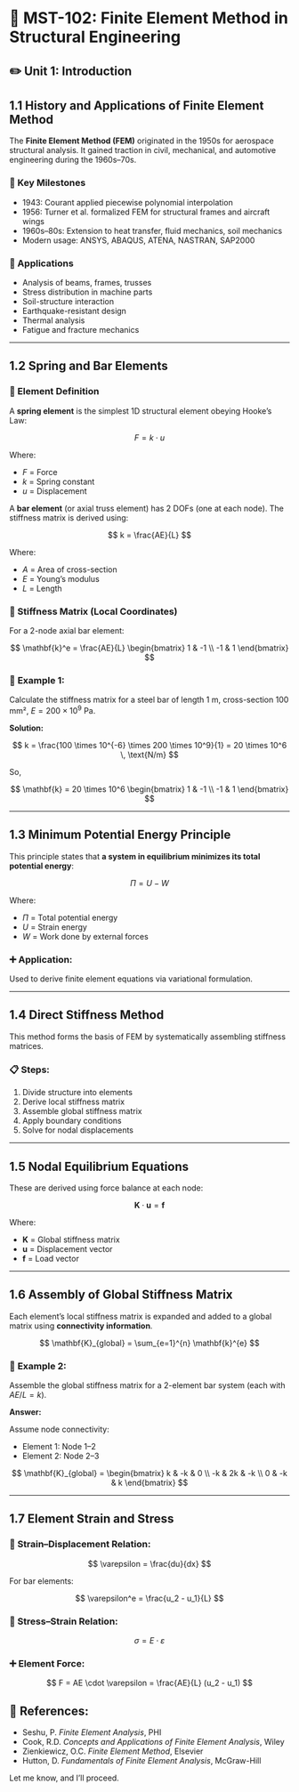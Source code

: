 
# 📘 **MST-102: Finite Element Method in Structural Engineering**

## ✏️ Unit 1: Introduction


## 1.1 History and Applications of Finite Element Method

The **Finite Element Method (FEM)** originated in the 1950s for aerospace structural analysis. It gained traction in civil, mechanical, and automotive engineering during the 1960s–70s.

### 📌 Key Milestones

* 1943: Courant applied piecewise polynomial interpolation
* 1956: Turner et al. formalized FEM for structural frames and aircraft wings
* 1960s–80s: Extension to heat transfer, fluid mechanics, soil mechanics
* Modern usage: ANSYS, ABAQUS, ATENA, NASTRAN, SAP2000

### 🔧 Applications

* Analysis of beams, frames, trusses
* Stress distribution in machine parts
* Soil-structure interaction
* Earthquake-resistant design
* Thermal analysis
* Fatigue and fracture mechanics

---

## 1.2 Spring and Bar Elements

### 📍 Element Definition

A **spring element** is the simplest 1D structural element obeying Hooke’s Law:

$$
F = k \cdot u
$$

Where:

* $F$ = Force
* $k$ = Spring constant
* $u$ = Displacement

A **bar element** (or axial truss element) has 2 DOFs (one at each node). The stiffness matrix is derived using:

$$
k = \frac{AE}{L}
$$

Where:

* $A$ = Area of cross-section
* $E$ = Young’s modulus
* $L$ = Length

### 🔹 Stiffness Matrix (Local Coordinates)

For a 2-node axial bar element:

$$
\mathbf{k}^e = \frac{AE}{L}
\begin{bmatrix}
1 & -1 \\
-1 & 1
\end{bmatrix}
$$

### 🧠 **Example 1:**

Calculate the stiffness matrix for a steel bar of length 1 m, cross-section 100 mm², $E = 200 \times 10^9$ Pa.

**Solution:**

$$
k = \frac{100 \times 10^{-6} \times 200 \times 10^9}{1} = 20 \times 10^6 \, \text{N/m}
$$

So,

$$
\mathbf{k} = 20 \times 10^6
\begin{bmatrix}
1 & -1 \\
-1 & 1
\end{bmatrix}
$$

---

## 1.3 Minimum Potential Energy Principle

This principle states that **a system in equilibrium minimizes its total potential energy**:

$$
\Pi = U - W
$$

Where:

* $\Pi$ = Total potential energy
* $U$ = Strain energy
* $W$ = Work done by external forces

### ➕ Application:

Used to derive finite element equations via variational formulation.

---

## 1.4 Direct Stiffness Method

This method forms the basis of FEM by systematically assembling stiffness matrices.

### 📋 Steps:

1. Divide structure into elements
2. Derive local stiffness matrix
3. Assemble global stiffness matrix
4. Apply boundary conditions
5. Solve for nodal displacements

---

## 1.5 Nodal Equilibrium Equations

These are derived using force balance at each node:

$$
\mathbf{K} \cdot \mathbf{u} = \mathbf{f}
$$

Where:

* $\mathbf{K}$ = Global stiffness matrix
* $\mathbf{u}$ = Displacement vector
* $\mathbf{f}$ = Load vector

---

## 1.6 Assembly of Global Stiffness Matrix

Each element’s local stiffness matrix is expanded and added to a global matrix using **connectivity information**.

$$
\mathbf{K}_{global} = \sum_{e=1}^{n} \mathbf{k}^{e}
$$

### 🧠 **Example 2:**

Assemble the global stiffness matrix for a 2-element bar system (each with $AE/L = k$).

**Answer:**

Assume node connectivity:

* Element 1: Node 1–2
* Element 2: Node 2–3

$$
\mathbf{K}_{global} =
\begin{bmatrix}
k & -k & 0 \\
-k & 2k & -k \\
0 & -k & k
\end{bmatrix}
$$

---

## 1.7 Element Strain and Stress

### 📎 Strain–Displacement Relation:

$$
\varepsilon = \frac{du}{dx}
$$

For bar elements:

$$
\varepsilon^e = \frac{u_2 - u_1}{L}
$$

### 📎 Stress–Strain Relation:

$$
\sigma = E \cdot \varepsilon
$$

### ➕ Element Force:

$$
F = AE \cdot \varepsilon = \frac{AE}{L} (u_2 - u_1)
$$


## 📘 References:

* Seshu, P. *Finite Element Analysis*, PHI
* Cook, R.D. *Concepts and Applications of Finite Element Analysis*, Wiley
* Zienkiewicz, O.C. *Finite Element Method*, Elsevier
* Hutton, D. *Fundamentals of Finite Element Analysis*, McGraw-Hill

Let me know, and I’ll proceed.
